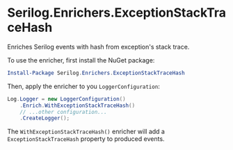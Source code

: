 # Serilog.Enrichers.ExceptionStackTraceHash

Enriches Serilog events with hash from exception's stack trace.
 
To use the enricher, first install the NuGet package:

```powershell
Install-Package Serilog.Enrichers.ExceptionStackTraceHash
```

Then, apply the enricher to you `LoggerConfiguration`:

```csharp
Log.Logger = new LoggerConfiguration()
    .Enrich.WithExceptionStackTraceHash()
    // ...other configuration...
    .CreateLogger();
```

The `WithExceptionStackTraceHash()` enricher will add a `ExceptionStackTraceHash` property to produced events.
                                                                                                                                           
